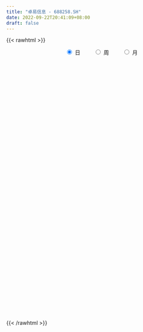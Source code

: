 ```yaml
---
title: "卓易信息 - 688258.SH"
date: 2022-09-22T20:41:09+08:00
draft: false
---
```

{{< rawhtml >}}
    <div style="text-align: center">
        <label style="padding: 1rem;"><input style="margin-right: .5rem" type="radio" name="period" value="D" checked onclick="period_change(this)">日</label>
        <label style="padding: 1rem;"><input style="margin-right: .5rem" type="radio" name="period" value="W" onclick="period_change(this)">周</label>
        <label style="padding: 1rem;"><input style="margin-right: .5rem" type="radio" name="period" value="M" onclick="period_change(this)">月</label>
    </div>
    <div id="chart" style="height: 700px;"></div> 
    <script type="text/javascript">
        const D_v = [6512.82,5789.32,5707.68,9453.98,9383.83,8462.11,9877.23,6951.79,6923.51,4252.8,4522.06,8943.18,5806.84,4951.02,5577.67,4431.32,4783.44,5470.5,4675.35,4836.25,7577.47,7461.2,6877.89,7695.81,6249.39,6921.99,4915.96,4419.75,4497.79,3921.73,2755.59,5559.14,2832.53,3069.41,6403.82,8701.44,10055.79,14861.94,8889.12,5220.32,7769.38,6110.85,12991.29,14943.84,9491.77,6256.91,4327.27,5960.29,5278.26,2785.62,4856.87,4041.88,9573.41,4994.83,5918.41,3921.91,7032.86,4979.02,11082.23,7009.27,5833.7,10237.27,6242.11,7449.42,9188.93,6664.41,5700.37,4119.42,9584.16,6223.88,6339.11,6141.59,15535.03,22590.98,16120.44,11545.54,10838.67,18499.28,13462.34,10993.13,10360.49,16788.1,13008.22,10799.94,18377.34,13376.56,8582.51,5751.63,6635.37,11430.38,7814.49,7019.63,6366.59,5075.83,6588.09,8459.72,6782.2,5817.01,4489.78,6938.04,10288.29,5856.5,5360.97,8347.21,5410.13,4860.7,4178.3,4453.27,3231.71,9455.78,6966.16,8221.46,8435.0,7168.02,7917.2,7119.32,7547.82,13564.07,15798.19,11294.29,8272.06,11139.04,13435.14,7079.1,7560.25,6035.5,5462.47,4578.74,7333.04,6023.97,10958.8,6055.75,6760.11,3919.2,4261.09,3661.05,5898.63,5538.82,3558.13,3654.05,8688.67,5536.45,4274.03,6913.91,4361.54,4772.96,4502.7,11922.16,23379.61,14105.48,12865.91,12788.74,7749.4,4719.1,6917.79,7651.37,6085.66,6848.78,7480.52,8483.85,5621.52,4845.04,4816.55,3635.94,11234.39,12545.42,12498.23,10649.5,11510.5,8174.95,5635.0,8136.16,23879.96,33507.71,25493.02,16033.75,17109.26,19186.2,35878.02,29152.72,19050.67,13839.05,16541.7,15763.61,18126.42,22477.72,22776.16,17579.83,12213.33,15307.12,12114.27,15012.72,13400.99,10176.72,13314.14,17851.47,10408.22,36452.12,42991.88,26287.15,39108.69,27102.24,29840.06,15839.75,19075.09,15477.47,12639.42,14512.76,14370.24,10393.97,8973.09,9062.42,7526.41,9883.72,11005.31,17995.45,11041.71,16520.44,12140.27,11061.96,11343.36,12872.73,16438.25,9077.29,9949.8,6411.68,6972.56,6903.11,12880.22,11238.57,9047.92,7579.41,10432.11,5739.43,3910.09,8001.95,6412.63,6692.57,19816.24,19036.73,8361.35,8570.43,6029.58,7087.75,5476.33,10103.85,5402.47,5220.7,6400.4,6968.53,5156.08,6971.35,5891.61,3884.97,4526.15,4156.31,4098.04,8326.02,5656.0,6079.41,2940.4,6445.32,2181.65,3493.79,5934.01,3243.91,3217.16,2697.19,4122.36,3784.51,2298.65,2095.01,4495.26,3273.3,4460.68,3060.92,4597.52,4860.41,7118.27,7850.9,6131.45,4101.17,6207.37,7803.55,5893.29,4924.52,6476.92,7984.53,5609.96,10615.2,7676.21,9914.06,7493.75,5227.64,5922.05,6050.32,8445.1,8710.25,11176.92,6544.66,8561.69,21909.46,20038.29,13685.42,14984.36,8694.5,6002.64,11422.71,5831.53,6685.9,7264.19,9268.42,6837.91,10760.74,5819.34,5920.92,8099.98,12813.43,10913.36,6347.73,8241.32,6823.85,7071.0,5002.88,11015.93,9189.74,4654.73,7888.52,16908.37,10491.82,9882.96,12448.4,17963.15,28523.43,46289.12,31341.8,27283.98,17269.42,16742.43,18519.44,17355.72,17542.4,13240.84,15590.21,9661.75,12228.52,11509.79,12521.24,7716.45,9955.57,7851.02,10709.8,27103.91,34385.06,16545.32,14491.77,17560.92,12266.55,20369.75,9437.09,8538.08,12783.27,10033.27,7945.83,8204.42,11413.62,6307.94,6672.74,4739.33,8428.01,9444.26,11022.92,3716.89,7191.83,5384.66,4093.83,5092.76,8807.82,10353.73,5940.86,3518.7,4617.16,9457.03,13616.1,6727.37,4797.36,4605.26,5106.82,2903.38,4979.95,3454.64,2830.36,2333.08,2426.23,3233.11,4877.29,9336.31,4851.55,3782.97,3573.89,4470.1,3724.58,14568.25,8802.53,5654.34,6219.32,3956.88,3646.31,6170.35,4199.84,3532.58,2546.91,5444.84,3496.11,6082.82,3528.58,3129.28,3330.64,3587.77,7607.61,38886.54,86443.86,96648.2,56479.06,77447.95,38471.35,33948.56,24673.27,26036.29,23331.06,28300.89,17331.36,17326.02,15818.19,20265.99,19635.71,24513.23,13005.04,24758.31,14112.82,10720.53,19679.76,12587.39,11468.98,7404.72,3955.15,12687.24,9459.81,7542.62,7954.96,7388.92,11583.14,8012.38,20043.98,14747.18,10666.67,8164.67,6682.27,4934.49,6634.85,9626.26,30862.92,34589.83,21728.11,28123.02,11512.01,45499.04,43350.82,24642.97,21696.91,18382.96,13642.87,19093.37,10892.04,9876.92,12315.85,19881.63,10999.04,11546.92,10061.81,19857.02,9913.59,6046.77,4701.2,8382.17,13464.82,10985.34,6300.8,8015.06,15805.72,9743.83,5440.46,6824.12,28897.29,31925.48,37359.38,26420.94,14938.05,10245.95,27416.45]
const D_histogram = [0.0,-0.1046609687,-0.1083758476,-0.4146913129,-0.6447793462,-1.0018204328,-1.3912679563,-1.4264435919,-1.2548950055,-1.0556348782,-0.9689369715,-0.6360390092,-0.3479857164,-0.1865866099,-0.2057812219,-0.0699354129,-0.0678751366,-0.1681294647,-0.215831171,-0.2256868571,-0.3320439147,-0.1536821597,0.141167425,0.3700829819,0.4210224739,0.2833897754,0.1502808601,0.0502551688,0.062248218,-0.0005460484,-0.0124723893,-0.1616170599,-0.2851961379,-0.2394805084,-0.3128667237,-0.4129475434,-0.4227405221,-0.7235485771,-0.660292842,-0.5423295214,-0.3439701684,-0.2624641169,0.1205648223,0.369732938,0.3002860656,0.3251021454,0.3348445838,0.2368624137,0.1174385571,0.058853097,0.1421688824,0.1444462874,0.0329404873,-0.0471093322,-0.1331337388,-0.1632067298,-0.2353959035,-0.2262772786,0.0355050352,0.1565831125,0.2759402919,0.4639142181,0.4657281235,0.3688492569,0.3381558089,0.2502288193,0.1247243208,0.0827937578,0.1437565087,0.0589181463,0.0197482922,-0.1017463525,-0.0257326079,0.1720639823,0.3294933861,0.4692103207,0.5926226879,0.2767988999,0.1451282869,-0.0055841063,-0.0090703352,0.3000963106,0.494775461,0.4653259341,0.1203815398,-0.0866887782,-0.3864663848,-0.5209862206,-0.637498468,-0.5060577423,-0.367255219,-0.1856053076,-0.0544837403,-0.0115595677,0.0880939954,0.0302557213,-0.0844035913,-0.1435967337,-0.1480018742,-0.1404730646,-0.2869974818,-0.3724109663,-0.3682462684,-0.514722121,-0.5865825541,-0.6429475733,-0.6022172491,-0.483523075,-0.3555443064,-0.0808640083,0.1828445242,0.3820393784,0.3954683464,0.4555071074,0.3854975368,0.3656792628,0.4298558551,0.3196111841,0.3061190348,0.2428745068,0.2271509941,0.2249266701,0.1146191773,-0.0055810068,0.0198363479,-0.0192924223,-0.0840187543,-0.0495236735,0.0812039438,0.1509765944,0.2481034025,0.3248094091,0.3762965713,0.4218220617,0.4111233512,0.420967756,0.3477625142,0.2995767716,0.259343297,0.2479483417,0.3535784084,0.4253824035,0.4489150734,0.3971775874,0.3389979171,0.21268727,0.1021405862,0.1423301374,0.3339174658,0.437285906,0.5421245357,0.5192614882,0.4336032893,0.3656952185,0.2701574626,0.1323383333,-0.0065517383,-0.0864867918,-0.1435896562,-0.2073117625,-0.2030848576,-0.1770873679,-0.1294692378,-0.0826261998,0.0712301396,0.1716135033,0.3074943049,0.3212304743,0.3648083846,0.3256954195,0.2852010573,0.2370173163,0.372347261,0.5809337928,0.6317246263,0.6458801759,0.6565572962,0.7000123102,0.9624404139,0.9785763533,0.832797653,0.6646681528,0.571514927,0.4402294726,0.2232755808,0.2328011049,0.0986228139,0.0145617395,-0.1824085599,-0.1752017914,-0.2225177811,-0.1765755896,-0.1360900249,-0.1767797315,-0.3551573165,-0.5560678355,-0.6189032481,-0.4437106903,-0.0841033777,-0.0634426342,0.212256147,0.3858971098,0.2220211741,0.0665554451,-0.0392647838,-0.2538356848,-0.2956372831,-0.3392425685,-0.5111073407,-0.6389547037,-0.7131855846,-0.6168295061,-0.5805713113,-0.4964049345,-0.4633489206,-0.6097853037,-0.6758629108,-0.5933950792,-0.6371343573,-0.5903068375,-0.4903758572,-0.3057601704,-0.1683059796,-0.0225613085,-0.0285424131,-0.0481952681,-0.0242230984,0.0214237037,-0.0577175881,-0.0129586145,-0.0651658513,-0.0782614653,-0.2248837875,-0.2855406339,-0.3031635113,-0.3675035825,-0.2954559685,-0.2176078433,-0.3126548941,-0.4484710305,-0.5059720818,-0.4578887577,-0.4350870849,-0.3204832593,-0.2161582091,-0.0779413782,0.0374360088,0.1291735942,0.1882272284,0.2041251992,0.2178406379,0.1734512513,0.1526485945,0.1569448851,0.1374610071,0.1203728483,0.0798806498,0.09622111,0.0794605547,0.1007245075,0.1049102707,0.0156084329,-0.0038375791,0.0323778286,0.1085284118,0.118678269,0.1702587252,0.2045099632,0.200749068,0.1556717396,0.1339313631,0.1238234859,0.0567984463,0.0219387806,-0.0222535087,-0.0590789498,-0.08730736,-0.1671807973,-0.0987194486,0.0453115288,0.1358806803,0.201923397,0.2875999018,0.365119443,0.4083797616,0.4524955714,0.4855073375,0.5380783287,0.5370232819,0.5828744057,0.5159089976,0.5388347555,0.4267723505,0.363915457,0.3101145377,0.2583596573,0.2157550066,0.1972197921,0.1043100707,0.0166416578,0.0025483827,0.1291155288,0.0420791557,-0.0422705173,-0.2238027419,-0.3726196565,-0.4220813143,-0.378272556,-0.3674209817,-0.3482398138,-0.2774627229,-0.2412418293,-0.2005874155,-0.2334948159,-0.2604743164,-0.2281235029,-0.1986903163,-0.2289736434,-0.2779841525,-0.2525667395,-0.1506236404,-0.1065483565,-0.0159336592,0.0493594069,0.1405566359,0.1924730716,0.2166088366,0.1698809756,0.2409818615,0.2559382532,0.2796475311,0.3037718125,0.3542789901,0.5193373981,0.5695830598,0.6977347307,0.6207101722,0.4866312356,0.3290929948,0.0928834786,-0.1453651609,-0.4454614927,-0.6220716441,-0.7265614426,-0.7206400188,-0.6192940174,-0.5418110477,-0.5331659833,-0.5286145816,-0.4726941198,-0.3781343075,-0.3062090707,-0.0964663515,0.1971787983,0.2850624693,0.3370013117,0.2652787921,0.1804678728,0.0161831605,-0.0859543787,-0.1557145041,-0.2184000169,-0.267123854,-0.3435007215,-0.4234887904,-0.5063255569,-0.5107847066,-0.4577004039,-0.4526133413,-0.5113066324,-0.4059847551,-0.2752093102,-0.1595971582,-0.0394024145,0.0276758301,0.0878765528,0.0963762803,0.1458340847,0.244841992,0.2696031856,0.3046277253,0.2918624714,0.3448739586,0.459160581,0.4261261991,0.3359758932,0.1871830848,0.2068423867,0.1480636805,0.0824323118,0.0132057454,-0.0061739243,-0.0347620205,-0.0815838011,-0.1263446779,-0.1920683048,-0.430421093,-0.6020399421,-0.6091434481,-0.5911432653,-0.4612783454,-0.3340637093,-0.1084803007,0.0191235624,0.1353806735,0.2221684945,0.2918113738,0.314483412,0.3128297029,0.301684541,0.2966123244,0.3019563095,0.2943534857,0.3096341695,0.2139447672,0.1795890123,0.1544351865,0.1187847984,0.1055950816,0.1509682206,0.5041025788,1.0955688856,1.4838260573,1.6207869254,1.7712466645,1.7235989822,1.5956612869,1.416002001,1.0907762745,0.6741970307,0.2685235607,-0.0279737176,-0.2174604801,-0.3613551107,-0.5570132333,-0.6395723479,-0.6633265413,-0.6838419283,-0.5439781298,-0.4762479229,-0.4389639483,-0.309397994,-0.2850698165,-0.3458353525,-0.3398141731,-0.3463567,-0.2843366844,-0.3363848727,-0.4309065946,-0.5020786083,-0.5128968793,-0.5454154433,-0.520940818,-0.2585376423,-0.1569239459,-0.1291502447,-0.1507341356,-0.1679560304,-0.1530785325,-0.1044728772,-0.0357605869,0.1990250994,0.5366280805,0.5298282339,0.5673264856,0.5980604998,0.9821503929,1.300500454,1.2401815564,1.1292032615,1.0796995268,0.7906160552,0.4483220448,0.1451198681,-0.0982332272,-0.2579080277,-0.3836182482,-0.5112083256,-0.5127839995,-0.6491904759,-0.8525415249,-0.9448501621,-0.9771596835,-0.9749620014,-1.0109320771,-0.9007093085,-0.7166207444,-0.5644508639,-0.4268521387,-0.2465525274,-0.1121961524,0.0172089055,0.1398786073,0.4098451646,0.5668716861,0.7450560616,0.7410298688,0.6723738555,0.5531503525,0.6599392266]
const D_fast = [0.0,-0.1308262108,-0.1616350517,-0.5716233452,-0.9629062151,-1.5704024098,-2.3076669224,-2.699453456,-2.8416286209,-2.9062772132,-3.0618135494,-2.8879253394,-2.6868684757,-2.5721160216,-2.6427559391,-2.5243939834,-2.5393024912,-2.6815891855,-2.7832486846,-2.8495260849,-3.0388941212,-2.8989529061,-2.5688114652,-2.2473751628,-2.0911800523,-2.157965307,-2.2535040073,-2.3409659063,-2.3134108026,-2.3763415812,-2.3913860193,-2.580934955,-2.7758130674,-2.789967565,-2.9415704613,-3.1448881668,-3.260366276,-3.7420614752,-3.8438789507,-3.8614980104,-3.7491311995,-3.7332411773,-3.3200710325,-2.9784696822,-2.9728450382,-2.8667534221,-2.7732998377,-2.8120664045,-2.9021306217,-2.9460028076,-2.8271448016,-2.7887558248,-2.8920265031,-2.9838536556,-3.1031614969,-3.1740361703,-3.30507432,-3.3525250147,-3.0818664421,-2.9216425867,-2.7333003343,-2.4293478536,-2.3111019174,-2.3157684697,-2.2619229654,-2.2872927503,-2.3816161686,-2.4028482921,-2.305946414,-2.3760552399,-2.410288021,-2.5572192538,-2.4876386612,-2.2468260754,-2.007023325,-1.7500038103,-1.478435771,-1.725059834,-1.8204483753,-1.9725567951,-1.9783106079,-1.5941198844,-1.2757468688,-1.1888649122,-1.5037139215,-1.732456434,-2.1288506368,-2.3936170278,-2.6695038922,-2.6645776021,-2.6175888835,-2.4823402991,-2.3648396668,-2.3248053861,-2.2031283242,-2.253402668,-2.3891628784,-2.4842552042,-2.5256608133,-2.5532502698,-2.7715240575,-2.9500402836,-3.0379371527,-3.3130935356,-3.5315996072,-3.7487015197,-3.8585255079,-3.8607121025,-3.8216194105,-3.5671551144,-3.2577354509,-2.9630307521,-2.8507346975,-2.6768191596,-2.650454346,-2.5788528044,-2.4072122483,-2.4375541233,-2.3745165139,-2.3770424152,-2.3359781793,-2.2819708358,-2.3636235343,-2.4852189701,-2.4548425284,-2.4987944042,-2.5845254248,-2.5624112623,-2.4113826591,-2.3038658599,-2.1447132011,-1.9868048423,-1.8412435372,-1.6902625315,-1.5981804041,-1.4830940604,-1.4693586736,-1.4426502232,-1.4180478736,-1.3674557435,-1.1734310747,-0.9952814787,-0.8595200404,-0.8119631297,-0.7853933206,-0.8585321503,-0.9435436875,-0.867771602,-0.5927049071,-0.3800149904,-0.1396452268,-0.0326929023,-0.0099502788,0.0135654551,-0.0144329353,-0.1191674812,-0.2596954874,-0.3612522389,-0.4542525173,-0.5698025642,-0.6163468738,-0.634621226,-0.6193704053,-0.5931839173,-0.421520043,-0.2782333034,-0.0654789256,0.0285648624,0.1633448688,0.2056557585,0.2364616606,0.2475322488,0.4759490087,0.8297689886,1.0384909787,1.2141165724,1.3889330167,1.6073911082,2.1104293154,2.3712093431,2.4336300561,2.4316675941,2.4813931,2.4601650137,2.2990300172,2.3667558175,2.25723323,2.1768125905,1.9342401511,1.8976464718,1.7947010367,1.7964993308,1.8029623893,1.7180777498,1.4509108357,1.1109833578,0.8934221332,0.9576870184,1.2962684866,1.3010685716,1.6298313895,1.8999466298,1.7915759876,1.6527491198,1.5371126951,1.2590828728,1.1433719538,1.0149560262,0.7153144189,0.4277283799,0.1752011028,0.1173498048,0.0084651718,-0.031469685,-0.1142509012,-0.4131336102,-0.6481769451,-0.7140578833,-0.9170807507,-1.0178299403,-1.0404929242,-0.9323172801,-0.8369395841,-0.6968352402,-0.7099519481,-0.7416536201,-0.723737225,-0.6727344969,-0.7663051858,-0.7247858658,-0.7932845654,-0.8259455458,-1.0287888148,-1.1608308197,-1.2542445749,-1.4104605418,-1.4122769199,-1.3888307556,-1.5620415299,-1.8099754239,-1.9939694956,-2.060358361,-2.1463284593,-2.1118454485,-2.0615599506,-1.9428284642,-1.818092075,-1.6940610912,-1.5879506498,-1.5210213792,-1.4528457811,-1.4538723549,-1.4365128631,-1.3929803511,-1.3780989773,-1.365093924,-1.3856159601,-1.3452202224,-1.3421156391,-1.2956705594,-1.2652572284,-1.350656958,-1.3710623649,-1.3267525,-1.2234698138,-1.1836503894,-1.0895052519,-1.0041265231,-0.9577001513,-0.9638595448,-0.9521170806,-0.9312690863,-0.9840945143,-1.0134694848,-1.0632251513,-1.1148203299,-1.16487558,-1.2865442167,-1.2427627301,-1.0874038705,-0.9628645489,-0.846340983,-0.6887645028,-0.5199651008,-0.3746098418,-0.2173701392,-0.0629815387,0.1241090347,0.2573098084,0.4488795336,0.5108913749,0.6685258217,0.6631565043,0.691278475,0.7150061902,0.7278412241,0.7391753251,0.7699450586,0.7031128549,0.6196048565,0.606148677,0.7649947053,0.6884781211,0.5935608188,0.3560779088,0.11410608,-0.0408759064,-0.0916352871,-0.1726389582,-0.2405177437,-0.2391063336,-0.2631958974,-0.2726883374,-0.3639694418,-0.4560675214,-0.4807475836,-0.500986976,-0.588513714,-0.7070202612,-0.7447445332,-0.6804573441,-0.6630191494,-0.5763878669,-0.498754949,-0.372418561,-0.2723838575,-0.1940958834,-0.1983535004,-0.0670071491,0.0119338059,0.1055549666,0.2056222011,0.3446991262,0.6395918837,0.8322333104,1.134818664,1.2129716486,1.2005505208,1.1252855287,0.9122968822,0.6377069525,0.2262452474,-0.1058828149,-0.3920129741,-0.566251555,-0.6197290579,-0.6776988501,-0.8023452816,-0.9299475253,-0.9922005935,-0.992174358,-0.9968013889,-0.8111752576,-0.4682354082,-0.3090861199,-0.1728969496,-0.1782997712,-0.2179937223,-0.3782326444,-0.5018587784,-0.6105475297,-0.7278330468,-0.8433378474,-1.0055898952,-1.1914501617,-1.4008683175,-1.5330236438,-1.594364442,-1.7024307148,-1.888950664,-1.8851249755,-1.8231518581,-1.7474389956,-1.6370948556,-1.5630976535,-1.4809277925,-1.448333995,-1.3624176693,-1.2021992641,-1.1100372741,-0.9988558031,-0.9386554391,-0.7994254623,-0.5703486946,-0.4968515268,-0.5030078594,-0.6050048965,-0.533634998,-0.5553977841,-0.6004210748,-0.6663462049,-0.6872693557,-0.724547957,-0.7917656879,-0.8681127341,-0.9818534372,-1.3278114987,-1.6499403333,-1.8093297013,-1.9391153349,-1.9245700013,-1.8808712926,-1.6824079591,-1.5500232054,-1.3999209259,-1.2575909813,-1.1149952586,-1.0137023674,-0.9371486508,-0.8728726773,-0.803791813,-0.7229587504,-0.6569732028,-0.5642839766,-0.6064871871,-0.5959456889,-0.5824907181,-0.5884449065,-0.575235853,-0.4921206589,-0.012960656,0.8523978723,1.6116115583,2.1537691578,2.747040563,3.1302926262,3.4012702526,3.575611467,3.5230798091,3.2750498229,2.9365072432,2.6330165355,2.389164653,2.1549312447,1.8200198138,1.5775676122,1.3879817835,1.1965059144,1.2003751804,1.1490434067,1.0765863941,1.1288028499,1.0818635734,0.9346391992,0.8557068353,0.7625751334,0.7535109779,0.6173665714,0.4151182009,0.2184265351,0.0793840443,-0.0894883805,-0.1952489598,0.0025198053,0.0649025152,0.0603886553,0.0011212305,-0.0580896719,-0.0814818071,-0.0589943711,0.0007777724,0.2853197336,0.7570797348,0.8827369467,1.0620668198,1.242315959,1.8719434503,2.5154186249,2.7651451164,2.9364676369,3.1568887839,3.065459326,2.8352458268,2.5683236172,2.3004122151,2.0762604077,1.8546456251,1.5992534663,1.4694817925,1.1707776972,0.7542912669,0.4257700892,0.1491706469,-0.0923721713,-0.3810752663,-0.4960298249,-0.4910964468,-0.4800392823,-0.4491535917,-0.3304921124,-0.2241847754,-0.0904774911,0.0671618625,0.439589711,0.7383341539,1.1027825448,1.2840138192,1.3834512699,1.4025153549,1.6742890357]
const D_slow = [0.0,-0.0261652422,-0.0532592041,-0.1569320323,-0.3181268688,-0.568581977,-0.9163989661,-1.2730098641,-1.5867336155,-1.850642335,-2.0928765779,-2.2518863302,-2.3388827593,-2.3855294118,-2.4369747172,-2.4544585705,-2.4714273546,-2.5134597208,-2.5674175135,-2.6238392278,-2.7068502065,-2.7452707464,-2.7099788902,-2.6174581447,-2.5122025262,-2.4413550824,-2.4037848674,-2.3912210752,-2.3756590206,-2.3757955328,-2.3789136301,-2.419317895,-2.4906169295,-2.5504870566,-2.6287037376,-2.7319406234,-2.8376257539,-3.0185128982,-3.1835861087,-3.319168489,-3.4051610311,-3.4707770603,-3.4406358548,-3.3482026203,-3.2731311039,-3.1918555675,-3.1081444215,-3.0489288181,-3.0195691788,-3.0048559046,-2.969313684,-2.9332021122,-2.9249669903,-2.9367443234,-2.9700277581,-3.0108294405,-3.0696784164,-3.1262477361,-3.1173714773,-3.0782256992,-3.0092406262,-2.8932620717,-2.7768300408,-2.6846177266,-2.6000787744,-2.5375215695,-2.5063404893,-2.4856420499,-2.4497029227,-2.4349733862,-2.4300363131,-2.4554729013,-2.4619060532,-2.4188900577,-2.3365167111,-2.219214131,-2.071058459,-2.001858734,-1.9655766623,-1.9669726888,-1.9692402726,-1.894216195,-1.7705223298,-1.6541908462,-1.6240954613,-1.6457676558,-1.742384252,-1.8726308072,-2.0320054242,-2.1585198598,-2.2503336645,-2.2967349914,-2.3103559265,-2.3132458184,-2.2912223196,-2.2836583893,-2.3047592871,-2.3406584705,-2.3776589391,-2.4127772052,-2.4845265757,-2.5776293173,-2.6696908844,-2.7983714146,-2.9450170531,-3.1057539465,-3.2563082587,-3.3771890275,-3.4660751041,-3.4862911062,-3.4405799751,-3.3450701305,-3.2462030439,-3.1323262671,-3.0359518829,-2.9445320672,-2.8370681034,-2.7571653074,-2.6806355487,-2.619916922,-2.5631291735,-2.5068975059,-2.4782427116,-2.4796379633,-2.4746788763,-2.4795019819,-2.5005066705,-2.5128875888,-2.4925866029,-2.4548424543,-2.3928166036,-2.3116142514,-2.2175401085,-2.1120845931,-2.0093037553,-1.9040618163,-1.8171211878,-1.7422269949,-1.6773911706,-1.6154040852,-1.5270094831,-1.4206638822,-1.3084351139,-1.209140717,-1.1243912377,-1.0712194202,-1.0456842737,-1.0101017394,-0.9266223729,-0.8173008964,-0.6817697625,-0.5519543905,-0.4435535681,-0.3521297635,-0.2845903979,-0.2515058145,-0.2531437491,-0.2747654471,-0.3106628611,-0.3624908017,-0.4132620161,-0.4575338581,-0.4899011675,-0.5105577175,-0.4927501826,-0.4498468068,-0.3729732305,-0.292665612,-0.2014635158,-0.1200396609,-0.0487393966,0.0105149325,0.1036017477,0.2488351959,0.4067663525,0.5682363964,0.7323757205,0.907378798,1.1479889015,1.3926329898,1.6008324031,1.7669994413,1.909878173,2.0199355412,2.0757544364,2.1339547126,2.1586104161,2.162250851,2.116648711,2.0728482631,2.0172188179,1.9730749204,1.9390524142,1.8948574813,1.8060681522,1.6670511933,1.5123253813,1.4013977087,1.3803718643,1.3645112058,1.4175752425,1.51404952,1.5695548135,1.5861936748,1.5763774788,1.5129185576,1.4390092368,1.3541985947,1.2264217596,1.0666830836,0.8883866875,0.7341793109,0.5890364831,0.4649352495,0.3490980193,0.1966516934,0.0276859657,-0.1206628041,-0.2799463934,-0.4275231028,-0.5501170671,-0.6265571097,-0.6686336046,-0.6742739317,-0.681409535,-0.693458352,-0.6995141266,-0.6941582007,-0.7085875977,-0.7118272513,-0.7281187141,-0.7476840805,-0.8039050273,-0.8752901858,-0.9510810636,-1.0429569593,-1.1168209514,-1.1712229122,-1.2493866357,-1.3615043934,-1.4879974138,-1.6024696033,-1.7112413745,-1.7913621893,-1.8454017415,-1.8648870861,-1.8555280839,-1.8232346853,-1.7761778782,-1.7251465784,-1.670686419,-1.6273236061,-1.5891614575,-1.5499252362,-1.5155599845,-1.4854667724,-1.4654966099,-1.4414413324,-1.4215761937,-1.3963950669,-1.3701674992,-1.366265391,-1.3672247857,-1.3591303286,-1.3319982256,-1.3023286584,-1.2597639771,-1.2086364863,-1.1584492193,-1.1195312844,-1.0860484436,-1.0550925722,-1.0408929606,-1.0354082654,-1.0409716426,-1.0557413801,-1.0775682201,-1.1193634194,-1.1440432815,-1.1327153993,-1.0987452292,-1.04826438,-0.9763644045,-0.8850845438,-0.7829896034,-0.6698657106,-0.5484888762,-0.413969294,-0.2797134735,-0.1339948721,-0.0050176227,0.1296910662,0.2363841538,0.3273630181,0.4048916525,0.4694815668,0.5234203185,0.5727252665,0.5988027842,0.6029631986,0.6036002943,0.6358791765,0.6463989654,0.6358313361,0.5798806506,0.4867257365,0.3812054079,0.2866372689,0.1947820235,0.10772207,0.0383563893,-0.021954068,-0.0721009219,-0.1304746259,-0.195593205,-0.2526240807,-0.3022966598,-0.3595400706,-0.4290361087,-0.4921777936,-0.5298337037,-0.5564707929,-0.5604542077,-0.5481143559,-0.5129751969,-0.4648569291,-0.4107047199,-0.368234476,-0.3079890106,-0.2440044473,-0.1740925645,-0.0981496114,-0.0095798639,0.1202544856,0.2626502506,0.4370839333,0.5922614763,0.7139192852,0.7961925339,0.8194134036,0.7830721134,0.6717067402,0.5161888292,0.3345484685,0.1543884638,-0.0004350405,-0.1358878025,-0.2691792983,-0.4013329437,-0.5195064737,-0.6140400505,-0.6905923182,-0.7147089061,-0.6654142065,-0.5941485892,-0.5098982613,-0.4435785633,-0.3984615951,-0.3944158049,-0.4159043996,-0.4548330256,-0.5094330299,-0.5762139934,-0.6620891737,-0.7679613713,-0.8945427606,-1.0222389372,-1.1366640382,-1.2498173735,-1.3776440316,-1.4791402204,-1.5479425479,-1.5878418375,-1.5976924411,-1.5907734836,-1.5688043453,-1.5447102753,-1.5082517541,-1.4470412561,-1.3796404597,-1.3034835284,-1.2305179105,-1.1442994209,-1.0295092756,-0.9229777259,-0.8389837526,-0.7921879814,-0.7404773847,-0.7034614646,-0.6828533866,-0.6795519503,-0.6810954314,-0.6897859365,-0.7101818868,-0.7417680562,-0.7897851324,-0.8973904057,-1.0479003912,-1.2001862532,-1.3479720696,-1.4632916559,-1.5468075832,-1.5739276584,-1.5691467678,-1.5353015994,-1.4797594758,-1.4068066324,-1.3281857794,-1.2499783537,-1.1745572184,-1.1004041373,-1.0249150599,-0.9513266885,-0.8739181461,-0.8204319543,-0.7755347012,-0.7369259046,-0.707229705,-0.6808309346,-0.6430888794,-0.5170632347,-0.2431710133,0.127785501,0.5329822324,0.9757938985,1.406693644,1.8056089657,2.159609466,2.4323035346,2.6008527923,2.6679836825,2.6609902531,2.6066251331,2.5162863554,2.3770330471,2.2171399601,2.0513083248,1.8803478427,1.7443533103,1.6252913295,1.5155503425,1.4382008439,1.3669333898,1.2804745517,1.1955210084,1.1089318334,1.0378476623,0.9537514441,0.8460247955,0.7205051434,0.5922809236,0.4559270628,0.3256918583,0.2610574477,0.2218264612,0.1895389,0.1518553661,0.1098663585,0.0715967254,0.0454785061,0.0365383594,0.0862946342,0.2204516543,0.3529087128,0.4947403342,0.6442554592,0.8897930574,1.2149181709,1.52496356,1.8072643754,2.0771892571,2.2748432709,2.3869237821,2.4232037491,2.3986454423,2.3341684354,2.2382638733,2.1104617919,1.982265792,1.8199681731,1.6068327918,1.3706202513,1.1263303304,0.8825898301,0.6298568108,0.4046794837,0.2255242976,0.0844115816,-0.0223014531,-0.0839395849,-0.111988623,-0.1076863966,-0.0727167448,0.0297445463,0.1714624679,0.3577264832,0.5429839504,0.7110774143,0.8493650024,1.0143498091]
const D_data = [['2020-09-02', 90.1, 89.99, 88.62, 91.19],['2020-09-03', 90.71, 88.35, 87.55, 90.99],['2020-09-04', 87.7, 89.23, 86.7, 90.9],['2020-09-07', 89.2, 84.37, 84.2, 89.43],['2020-09-08', 84.9, 83.41, 80.95, 86.0],['2020-09-09', 82.5, 79.5, 78.92, 83.88],['2020-09-10', 80.8, 76.0, 75.2, 81.04],['2020-09-11', 75.65, 78.0, 75.49, 78.71],['2020-09-14', 80.16, 79.68, 78.72, 80.88],['2020-09-15', 79.68, 79.86, 78.27, 81.26],['2020-09-16', 79.17, 78.13, 77.4, 79.79],['2020-09-17', 78.05, 81.4, 77.03, 83.0],['2020-09-18', 80.76, 81.8, 80.41, 82.3],['2020-09-21', 81.68, 80.88, 80.51, 82.97],['2020-09-22', 80.51, 78.5, 78.19, 80.6],['2020-09-23', 78.5, 80.3, 78.5, 82.0],['2020-09-24', 79.38, 78.59, 77.55, 80.25],['2020-09-25', 79.22, 76.59, 76.08, 79.31],['2020-09-28', 76.93, 76.33, 75.53, 77.85],['2020-09-29', 77.43, 76.1, 76.1, 77.96],['2020-09-30', 76.11, 73.97, 73.0, 76.7],['2020-10-09', 75.1, 77.15, 75.1, 78.39],['2020-10-12', 77.14, 79.5, 76.64, 79.97],['2020-10-13', 79.74, 79.92, 79.38, 81.33],['2020-10-14', 80.91, 78.4, 77.8, 80.91],['2020-10-15', 78.17, 75.73, 75.02, 79.29],['2020-10-16', 76.76, 74.88, 74.18, 76.76],['2020-10-19', 75.62, 74.4, 74.33, 76.88],['2020-10-20', 74.03, 75.27, 73.37, 75.7],['2020-10-21', 75.56, 73.88, 73.33, 75.56],['2020-10-22', 74.0, 73.97, 73.08, 74.48],['2020-10-23', 73.97, 71.4, 71.02, 74.89],['2020-10-26', 71.5, 70.45, 70.13, 71.5],['2020-10-27', 70.15, 71.79, 70.03, 71.98],['2020-10-28', 71.4, 69.63, 69.44, 72.48],['2020-10-29', 69.0, 68.15, 66.17, 69.0],['2020-10-30', 68.15, 68.25, 66.69, 71.3],['2020-11-02', 68.25, 62.88, 62.32, 69.28],['2020-11-03', 62.88, 65.8, 62.4, 66.81],['2020-11-04', 66.77, 66.03, 65.13, 66.9],['2020-11-05', 67.57, 67.06, 66.8, 68.83],['2020-11-06', 67.65, 65.62, 64.66, 67.66],['2020-11-09', 66.66, 70.11, 66.0, 71.1],['2020-11-10', 70.85, 69.86, 68.68, 74.24],['2020-11-11', 69.0, 66.15, 66.03, 69.86],['2020-11-12', 67.52, 67.0, 65.7, 68.82],['2020-11-13', 66.31, 66.72, 65.14, 67.8],['2020-11-16', 66.25, 64.92, 64.81, 68.0],['2020-11-17', 65.12, 63.77, 62.8, 65.21],['2020-11-18', 63.77, 63.69, 63.31, 64.5],['2020-11-19', 63.52, 65.19, 62.7, 65.3],['2020-11-20', 65.07, 64.1, 63.88, 65.63],['2020-11-23', 64.11, 62.03, 61.41, 64.12],['2020-11-24', 62.28, 61.48, 61.48, 62.78],['2020-11-25', 61.94, 60.46, 60.3, 62.3],['2020-11-26', 60.99, 60.3, 60.02, 61.39],['2020-11-27', 60.3, 58.9, 58.08, 60.32],['2020-11-30', 58.9, 59.12, 58.28, 59.99],['2020-12-01', 59.12, 62.5, 58.61, 63.88],['2020-12-02', 62.02, 61.41, 61.0, 63.12],['2020-12-03', 62.14, 61.78, 61.01, 62.98],['2020-12-04', 62.3, 63.35, 61.38, 64.9],['2020-12-07', 63.55, 61.5, 61.5, 63.89],['2020-12-08', 60.99, 59.95, 59.24, 61.49],['2020-12-09', 59.95, 60.34, 59.4, 63.5],['2020-12-10', 61.0, 59.17, 58.7, 61.0],['2020-12-11', 59.53, 57.91, 57.57, 59.53],['2020-12-14', 58.0, 58.23, 57.7, 59.18],['2020-12-15', 58.22, 59.31, 56.56, 60.56],['2020-12-16', 58.09, 57.15, 56.8, 58.73],['2020-12-17', 56.8, 57.07, 54.84, 57.26],['2020-12-18', 57.0, 55.22, 55.09, 57.88],['2020-12-21', 55.55, 57.17, 55.55, 59.98],['2020-12-22', 56.53, 59.15, 54.36, 61.47],['2020-12-23', 58.81, 59.47, 58.23, 61.3],['2020-12-24', 59.0, 60.05, 58.58, 61.18],['2020-12-25', 60.41, 60.68, 59.61, 62.18],['2020-12-28', 62.08, 54.71, 54.11, 62.1],['2020-12-29', 54.99, 55.69, 53.04, 56.95],['2020-12-30', 55.29, 54.46, 53.79, 56.25],['2020-12-31', 54.3, 55.6, 54.22, 56.35],['2021-01-04', 55.91, 60.19, 55.29, 60.67],['2021-01-05', 59.75, 60.18, 58.88, 61.23],['2021-01-06', 60.5, 57.96, 57.69, 60.5],['2021-01-07', 55.0, 52.99, 52.4, 55.97],['2021-01-08', 52.5, 53.0, 49.0, 53.07],['2021-01-11', 52.19, 50.03, 50.01, 52.98],['2021-01-12', 49.69, 50.3, 49.5, 50.99],['2021-01-13', 50.3, 49.1, 49.0, 50.3],['2021-01-14', 49.58, 51.49, 48.5, 52.88],['2021-01-15', 51.1, 51.65, 50.88, 52.99],['2021-01-18', 51.65, 52.51, 51.12, 52.85],['2021-01-19', 52.79, 52.3, 52.01, 53.82],['2021-01-20', 51.63, 51.31, 50.6, 52.47],['2021-01-21', 51.51, 52.11, 50.51, 53.5],['2021-01-22', 52.15, 49.97, 49.89, 52.15],['2021-01-25', 50.05, 48.44, 48.31, 50.05],['2021-01-26', 48.9, 48.24, 47.83, 49.44],['2021-01-27', 48.79, 48.3, 48.0, 48.79],['2021-01-28', 48.01, 48.0, 47.8, 49.8],['2021-01-29', 48.37, 45.17, 44.67, 48.38],['2021-02-01', 44.9, 44.68, 44.5, 46.12],['2021-02-02', 44.73, 44.91, 43.53, 45.33],['2021-02-03', 45.08, 41.89, 41.8, 45.08],['2021-02-04', 42.5, 41.38, 40.2, 42.5],['2021-02-05', 41.0, 40.3, 40.3, 42.88],['2021-02-08', 41.0, 40.52, 39.08, 41.42],['2021-02-09', 40.03, 41.02, 40.03, 41.37],['2021-02-10', 41.7, 40.98, 40.72, 41.7],['2021-02-18', 41.6, 43.24, 41.6, 44.65],['2021-02-19', 43.82, 44.11, 42.72, 44.18],['2021-02-22', 44.48, 44.3, 44.04, 45.73],['2021-02-23', 45.34, 42.39, 42.26, 45.34],['2021-02-24', 42.59, 43.06, 42.1, 43.43],['2021-02-25', 42.92, 41.3, 41.21, 43.5],['2021-02-26', 41.0, 41.56, 40.44, 41.96],['2021-03-01', 41.64, 42.64, 41.35, 42.76],['2021-03-02', 42.75, 40.23, 40.0, 42.8],['2021-03-03', 40.22, 40.97, 39.76, 41.18],['2021-03-04', 40.68, 39.98, 39.56, 40.8],['2021-03-05', 39.71, 40.18, 39.34, 40.52],['2021-03-08', 40.3, 40.12, 40.03, 41.69],['2021-03-09', 40.0, 38.24, 37.38, 40.0],['2021-03-10', 38.32, 37.18, 37.02, 38.62],['2021-03-11', 37.6, 38.4, 36.66, 38.57],['2021-03-12', 38.4, 37.2, 37.05, 38.56],['2021-03-15', 37.3, 36.2, 35.81, 37.5],['2021-03-16', 36.4, 36.95, 36.05, 37.08],['2021-03-17', 37.13, 38.26, 37.09, 38.5],['2021-03-18', 38.26, 37.78, 37.73, 38.5],['2021-03-19', 37.78, 38.39, 37.63, 39.95],['2021-03-22', 38.45, 38.5, 38.0, 38.77],['2021-03-23', 38.56, 38.49, 38.19, 39.48],['2021-03-24', 38.17, 38.69, 38.0, 39.05],['2021-03-25', 38.54, 38.12, 37.86, 38.92],['2021-03-26', 38.47, 38.43, 38.06, 38.51],['2021-03-29', 38.45, 37.26, 37.18, 38.62],['2021-03-30', 37.45, 37.25, 36.9, 37.77],['2021-03-31', 37.1, 37.09, 36.73, 37.56],['2021-04-01', 37.03, 37.28, 36.82, 37.49],['2021-04-02', 37.66, 39.02, 37.06, 39.15],['2021-04-06', 39.65, 39.18, 38.79, 39.65],['2021-04-07', 39.18, 38.99, 38.56, 39.27],['2021-04-08', 39.04, 38.13, 38.01, 39.5],['2021-04-09', 38.3, 37.88, 37.53, 38.3],['2021-04-12', 37.88, 36.59, 36.03, 37.88],['2021-04-13', 36.54, 36.12, 36.03, 37.16],['2021-04-14', 36.14, 37.77, 35.92, 38.15],['2021-04-15', 37.17, 40.35, 37.17, 40.97],['2021-04-16', 40.43, 40.23, 39.56, 41.02],['2021-04-19', 40.71, 41.1, 40.03, 41.27],['2021-04-20', 41.05, 40.06, 39.94, 41.98],['2021-04-21', 40.3, 39.29, 39.17, 40.3],['2021-04-22', 39.32, 39.36, 39.25, 39.79],['2021-04-23', 39.29, 38.78, 38.43, 39.42],['2021-04-26', 38.55, 37.74, 37.66, 38.88],['2021-04-27', 37.88, 36.99, 36.6, 37.89],['2021-04-28', 37.89, 37.06, 36.92, 37.98],['2021-04-29', 37.06, 36.84, 36.66, 37.87],['2021-04-30', 37.06, 36.24, 35.75, 37.18],['2021-05-06', 36.24, 36.71, 36.12, 36.89],['2021-05-07', 36.7, 36.85, 36.46, 37.31],['2021-05-10', 36.9, 37.13, 36.5, 37.55],['2021-05-11', 36.81, 37.22, 36.69, 37.36],['2021-05-12', 37.03, 39.03, 36.78, 39.16],['2021-05-13', 38.64, 39.08, 38.43, 40.01],['2021-05-14', 39.53, 40.3, 38.5, 40.43],['2021-05-17', 40.01, 39.38, 39.31, 40.28],['2021-05-18', 39.4, 40.15, 38.91, 40.3],['2021-05-19', 40.3, 39.38, 39.2, 40.3],['2021-05-20', 39.3, 39.38, 39.12, 39.89],['2021-05-21', 39.38, 39.25, 39.24, 40.4],['2021-05-24', 39.25, 42.04, 38.61, 42.29],['2021-05-25', 42.0, 44.3, 41.88, 44.56],['2021-05-26', 44.4, 43.56, 42.99, 45.8],['2021-05-27', 43.3, 43.86, 43.13, 44.63],['2021-05-28', 43.86, 44.5, 43.51, 44.9],['2021-05-31', 44.51, 45.72, 44.5, 46.51],['2021-06-01', 45.7, 50.11, 45.0, 50.58],['2021-06-02', 49.4, 48.74, 47.86, 51.61],['2021-06-03', 47.69, 47.3, 47.19, 49.8],['2021-06-04', 47.44, 47.01, 46.7, 48.31],['2021-06-07', 47.3, 48.0, 47.3, 49.49],['2021-06-08', 48.07, 47.6, 46.53, 49.58],['2021-06-09', 47.57, 46.14, 45.54, 47.74],['2021-06-10', 46.15, 48.9, 45.78, 49.3],['2021-06-11', 49.46, 47.2, 46.93, 50.32],['2021-06-15', 46.98, 47.59, 45.7, 49.26],['2021-06-16', 47.32, 45.65, 45.62, 48.0],['2021-06-17', 45.69, 47.85, 45.69, 48.46],['2021-06-18', 47.42, 47.19, 46.55, 48.7],['2021-06-21', 46.95, 48.48, 46.72, 49.49],['2021-06-22', 48.34, 48.8, 47.55, 49.36],['2021-06-23', 48.48, 47.93, 47.2, 48.75],['2021-06-24', 47.59, 45.66, 45.22, 48.2],['2021-06-25', 45.05, 44.23, 43.0, 46.26],['2021-06-28', 43.6, 45.0, 43.59, 45.29],['2021-06-29', 45.45, 48.07, 45.45, 50.6],['2021-06-30', 47.87, 51.82, 47.6, 52.43],['2021-07-01', 51.95, 48.74, 48.43, 52.0],['2021-07-02', 49.21, 53.0, 49.12, 55.12],['2021-07-05', 54.0, 53.39, 52.1, 54.78],['2021-07-06', 52.88, 49.65, 48.68, 52.88],['2021-07-07', 48.73, 49.23, 47.52, 49.8],['2021-07-08', 48.99, 49.38, 47.8, 49.79],['2021-07-09', 48.68, 47.25, 46.0, 48.68],['2021-07-12', 47.89, 48.71, 47.51, 49.18],['2021-07-13', 48.6, 48.4, 48.18, 50.69],['2021-07-14', 48.0, 46.05, 46.03, 48.0],['2021-07-15', 46.1, 45.49, 44.3, 46.6],['2021-07-16', 45.59, 45.21, 44.5, 46.86],['2021-07-19', 45.0, 46.99, 44.35, 47.03],['2021-07-20', 45.98, 46.21, 45.38, 46.73],['2021-07-21', 46.51, 46.78, 46.2, 47.68],['2021-07-22', 46.65, 46.13, 45.59, 47.27],['2021-07-23', 46.29, 43.18, 43.08, 46.31],['2021-07-26', 43.43, 43.11, 42.22, 44.28],['2021-07-27', 43.56, 44.5, 43.1, 46.35],['2021-07-28', 44.5, 42.5, 41.81, 44.75],['2021-07-29', 43.23, 43.1, 42.28, 44.44],['2021-07-30', 43.0, 43.66, 42.38, 44.21],['2021-08-02', 44.5, 45.09, 44.0, 45.95],['2021-08-03', 45.45, 45.09, 44.92, 47.18],['2021-08-04', 44.78, 45.79, 44.67, 46.36],['2021-08-05', 45.52, 44.15, 43.7, 45.56],['2021-08-06', 44.16, 43.78, 43.1, 44.45],['2021-08-09', 43.59, 44.21, 43.38, 44.56],['2021-08-10', 44.21, 44.57, 44.0, 45.1],['2021-08-11', 45.08, 42.8, 42.35, 45.08],['2021-08-12', 42.98, 44.13, 42.8, 44.67],['2021-08-13', 43.78, 42.76, 42.64, 43.97],['2021-08-16', 42.76, 42.91, 41.88, 43.06],['2021-08-17', 42.93, 40.57, 40.33, 43.0],['2021-08-18', 40.63, 40.76, 40.1, 41.2],['2021-08-19', 40.7, 40.72, 40.5, 41.37],['2021-08-20', 40.74, 39.5, 39.19, 40.93],['2021-08-23', 39.9, 40.81, 39.51, 40.82],['2021-08-24', 40.72, 40.92, 40.06, 41.33],['2021-08-25', 40.15, 38.32, 38.15, 40.39],['2021-08-26', 38.46, 36.69, 36.66, 38.7],['2021-08-27', 36.36, 36.56, 36.08, 36.99],['2021-08-30', 37.56, 37.25, 36.91, 37.8],['2021-08-31', 37.59, 36.53, 36.18, 37.59],['2021-09-01', 36.87, 37.5, 36.33, 37.79],['2021-09-02', 37.45, 37.49, 36.98, 37.68],['2021-09-03', 37.59, 38.19, 37.5, 38.63],['2021-09-06', 38.5, 38.31, 37.81, 38.5],['2021-09-07', 38.45, 38.38, 38.1, 38.81],['2021-09-08', 38.0, 38.25, 37.9, 38.74],['2021-09-09', 38.08, 37.82, 37.82, 38.5],['2021-09-10', 37.83, 37.8, 37.61, 38.2],['2021-09-13', 37.81, 36.91, 36.7, 37.81],['2021-09-14', 37.14, 36.93, 36.8, 37.94],['2021-09-15', 36.92, 37.1, 36.6, 37.4],['2021-09-16', 37.1, 36.66, 36.66, 37.38],['2021-09-17', 36.87, 36.48, 36.11, 36.87],['2021-09-22', 35.99, 35.9, 35.85, 36.32],['2021-09-23', 36.0, 36.41, 35.91, 36.79],['2021-09-24', 36.44, 35.86, 35.86, 36.53],['2021-09-27', 37.18, 36.22, 35.55, 37.2],['2021-09-28', 36.27, 35.96, 35.62, 36.27],['2021-09-29', 35.63, 34.41, 34.41, 35.86],['2021-09-30', 34.9, 34.8, 34.41, 34.97],['2021-10-08', 35.2, 35.36, 35.05, 35.85],['2021-10-11', 35.36, 36.03, 34.98, 36.49],['2021-10-12', 36.03, 35.34, 35.09, 36.1],['2021-10-13', 35.51, 35.96, 35.25, 36.14],['2021-10-14', 36.0, 35.95, 35.63, 36.22],['2021-10-15', 36.06, 35.55, 35.4, 36.28],['2021-10-18', 35.42, 34.88, 34.55, 35.42],['2021-10-19', 34.89, 34.95, 34.83, 35.36],['2021-10-20', 35.18, 34.96, 34.85, 35.45],['2021-10-21', 34.96, 33.96, 33.95, 34.96],['2021-10-22', 33.88, 33.97, 33.88, 34.66],['2021-10-25', 34.0, 33.49, 33.33, 34.0],['2021-10-26', 33.54, 33.18, 33.12, 33.68],['2021-10-27', 33.71, 32.9, 32.88, 33.96],['2021-10-28', 32.7, 31.7, 31.7, 32.9],['2021-10-29', 32.11, 33.26, 31.82, 33.83],['2021-11-01', 33.42, 34.6, 33.2, 34.83],['2021-11-02', 34.59, 34.48, 34.06, 34.87],['2021-11-03', 34.69, 34.58, 34.46, 35.28],['2021-11-04', 34.7, 35.29, 34.52, 35.38],['2021-11-05', 35.33, 35.76, 35.28, 36.18],['2021-11-08', 35.76, 35.85, 35.19, 36.26],['2021-11-09', 35.84, 36.34, 35.51, 36.66],['2021-11-10', 36.39, 36.7, 36.13, 36.98],['2021-11-11', 36.65, 37.52, 36.31, 37.63],['2021-11-12', 37.23, 37.37, 36.88, 37.51],['2021-11-15', 37.8, 38.5, 37.53, 38.5],['2021-11-16', 38.25, 37.46, 37.46, 38.98],['2021-11-17', 37.46, 38.9, 37.31, 39.1],['2021-11-18', 38.88, 37.38, 37.33, 38.88],['2021-11-19', 37.59, 37.88, 37.41, 38.28],['2021-11-22', 38.86, 38.0, 37.35, 38.86],['2021-11-23', 37.96, 38.03, 37.8, 38.8],['2021-11-24', 38.29, 38.15, 37.53, 38.66],['2021-11-25', 38.34, 38.53, 37.81, 38.96],['2021-11-26', 38.7, 37.5, 37.1, 38.7],['2021-11-29', 37.01, 37.21, 37.01, 37.6],['2021-11-30', 37.41, 37.95, 37.21, 38.74],['2021-12-01', 37.83, 40.16, 37.56, 40.16],['2021-12-02', 40.0, 37.75, 37.56, 40.03],['2021-12-03', 37.99, 37.41, 37.26, 38.97],['2021-12-06', 37.13, 35.45, 35.15, 38.18],['2021-12-07', 35.52, 34.8, 34.3, 35.77],['2021-12-08', 34.8, 35.25, 34.61, 35.47],['2021-12-09', 35.48, 36.13, 35.47, 37.2],['2021-12-10', 36.63, 35.6, 35.6, 36.63],['2021-12-13', 35.35, 35.52, 35.27, 36.0],['2021-12-14', 35.53, 36.17, 35.26, 36.55],['2021-12-15', 36.42, 35.82, 35.64, 36.55],['2021-12-16', 35.83, 35.9, 35.57, 36.25],['2021-12-17', 35.9, 34.81, 34.6, 36.4],['2021-12-20', 35.16, 34.5, 34.35, 35.16],['2021-12-21', 34.61, 35.03, 34.54, 35.04],['2021-12-22', 34.84, 34.95, 34.84, 35.6],['2021-12-23', 35.21, 33.98, 33.91, 35.21],['2021-12-24', 33.98, 33.27, 33.1, 34.3],['2021-12-27', 33.27, 33.86, 32.9, 34.05],['2021-12-28', 33.83, 34.93, 33.83, 35.13],['2021-12-29', 34.87, 34.42, 34.24, 35.0],['2021-12-30', 34.55, 35.24, 34.36, 35.49],['2021-12-31', 35.24, 35.28, 34.82, 35.52],['2022-01-04', 35.66, 36.03, 35.31, 36.16],['2022-01-05', 35.98, 35.99, 35.35, 36.49],['2022-01-06', 35.99, 35.95, 35.75, 36.3],['2022-01-07', 35.9, 35.1, 35.04, 36.3],['2022-01-10', 35.48, 36.76, 34.91, 37.28],['2022-01-11', 36.59, 36.45, 36.3, 37.69],['2022-01-12', 36.45, 36.85, 36.13, 37.25],['2022-01-13', 36.91, 37.2, 36.91, 37.96],['2022-01-14', 37.01, 37.99, 36.8, 38.49],['2022-01-17', 38.4, 40.37, 38.38, 40.65],['2022-01-18', 40.4, 39.98, 39.73, 43.59],['2022-01-19', 39.31, 42.0, 39.13, 42.0],['2022-01-20', 41.6, 40.17, 39.71, 41.68],['2022-01-21', 40.21, 39.42, 39.02, 40.3],['2022-01-24', 39.01, 38.77, 38.67, 39.98],['2022-01-25', 38.5, 37.0, 36.45, 39.18],['2022-01-26', 37.49, 35.78, 35.5, 37.91],['2022-01-27', 36.32, 33.41, 33.26, 36.32],['2022-01-28', 33.49, 33.32, 33.17, 34.39],['2022-02-07', 34.5, 32.98, 32.7, 34.5],['2022-02-08', 32.97, 33.55, 32.6, 33.63],['2022-02-09', 33.56, 34.51, 33.48, 34.74],['2022-02-10', 34.41, 34.22, 33.7, 34.52],['2022-02-11', 33.99, 33.13, 33.0, 34.26],['2022-02-14', 32.65, 32.64, 32.13, 33.3],['2022-02-15', 33.0, 32.98, 32.64, 33.64],['2022-02-16', 33.48, 33.45, 33.17, 33.77],['2022-02-17', 33.08, 33.25, 33.0, 33.97],['2022-02-18', 33.66, 35.48, 33.33, 35.69],['2022-02-21', 36.11, 37.84, 36.0, 38.88],['2022-02-22', 37.11, 36.4, 36.18, 37.5],['2022-02-23', 36.2, 36.5, 36.1, 37.4],['2022-02-24', 36.48, 35.07, 34.2, 36.84],['2022-02-25', 35.56, 34.6, 34.49, 35.88],['2022-02-28', 33.73, 32.95, 32.36, 34.62],['2022-03-01', 32.8, 32.92, 32.58, 33.09],['2022-03-02', 32.72, 32.7, 32.45, 32.96],['2022-03-03', 32.9, 32.21, 31.9, 32.9],['2022-03-04', 32.18, 31.81, 31.73, 32.49],['2022-03-07', 31.96, 30.79, 30.7, 31.96],['2022-03-08', 30.8, 29.91, 29.8, 30.98],['2022-03-09', 29.93, 28.94, 28.13, 30.5],['2022-03-10', 29.48, 29.14, 29.04, 29.96],['2022-03-11', 28.98, 29.45, 28.07, 29.47],['2022-03-14', 29.16, 28.47, 28.31, 29.43],['2022-03-15', 28.24, 26.95, 26.95, 28.28],['2022-03-16', 27.32, 28.56, 27.05, 28.6],['2022-03-17', 28.99, 29.03, 28.67, 29.54],['2022-03-18', 28.73, 29.11, 28.73, 29.45],['2022-03-21', 28.82, 29.5, 28.82, 29.8],['2022-03-22', 29.5, 29.11, 28.98, 29.94],['2022-03-23', 29.2, 29.19, 28.91, 29.31],['2022-03-24', 28.95, 28.58, 28.5, 28.95],['2022-03-25', 28.58, 29.13, 28.57, 29.98],['2022-03-28', 28.9, 30.1, 28.56, 30.73],['2022-03-29', 30.19, 29.51, 29.18, 30.59],['2022-03-30', 29.65, 29.84, 29.51, 30.06],['2022-03-31', 29.56, 29.36, 29.0, 30.09],['2022-04-01', 28.88, 30.38, 28.77, 30.49],['2022-04-06', 30.3, 31.77, 30.3, 32.3],['2022-04-07', 31.8, 30.36, 30.2, 31.8],['2022-04-08', 30.13, 29.49, 29.28, 31.16],['2022-04-11', 29.32, 28.2, 27.88, 29.49],['2022-04-12', 28.22, 30.01, 27.94, 30.18],['2022-04-13', 30.5, 28.96, 28.95, 30.5],['2022-04-14', 29.16, 28.53, 28.32, 29.8],['2022-04-15', 28.47, 28.06, 27.66, 28.65],['2022-04-18', 27.2, 28.35, 27.08, 28.97],['2022-04-19', 28.35, 27.99, 27.6, 28.7],['2022-04-20', 27.99, 27.41, 27.33, 28.32],['2022-04-21', 27.5, 27.0, 26.96, 28.23],['2022-04-22', 27.01, 26.2, 26.0, 27.5],['2022-04-25', 26.1, 22.84, 22.52, 26.1],['2022-04-26', 23.01, 22.01, 22.0, 23.85],['2022-04-27', 22.0, 22.94, 21.9, 23.13],['2022-04-28', 22.5, 22.62, 22.22, 23.0],['2022-04-29', 22.77, 23.8, 22.77, 23.96],['2022-05-05', 23.8, 23.93, 23.35, 24.2],['2022-05-06', 23.56, 25.72, 22.83, 27.97],['2022-05-09', 26.0, 25.19, 24.76, 26.0],['2022-05-10', 24.87, 25.55, 24.82, 25.85],['2022-05-11', 25.3, 25.66, 25.3, 26.45],['2022-05-12', 25.5, 25.87, 25.5, 26.09],['2022-05-13', 25.9, 25.58, 25.3, 26.2],['2022-05-16', 26.3, 25.4, 25.3, 26.93],['2022-05-17', 25.77, 25.32, 25.25, 25.99],['2022-05-18', 25.38, 25.43, 25.38, 26.38],['2022-05-19', 25.04, 25.65, 25.0, 25.65],['2022-05-20', 25.97, 25.58, 25.21, 26.26],['2022-05-23', 25.61, 26.0, 25.58, 26.15],['2022-05-24', 26.3, 24.48, 24.33, 26.3],['2022-05-25', 24.36, 24.94, 24.28, 25.11],['2022-05-26', 25.0, 24.92, 24.3, 25.18],['2022-05-27', 25.1, 24.63, 24.63, 25.19],['2022-05-30', 24.67, 24.77, 24.46, 25.24],['2022-05-31', 24.85, 25.6, 24.3, 25.76],['2022-06-01', 25.61, 30.72, 25.6, 30.72],['2022-06-02', 29.18, 36.86, 29.06, 36.86],['2022-06-06', 39.0, 38.0, 36.86, 42.26],['2022-06-07', 38.0, 37.57, 35.85, 39.5],['2022-06-08', 37.0, 39.99, 36.85, 42.96],['2022-06-09', 40.93, 39.36, 37.8, 40.93],['2022-06-10', 39.0, 39.44, 37.4, 39.98],['2022-06-13', 38.92, 39.45, 37.68, 40.3],['2022-06-14', 39.04, 37.59, 36.9, 39.04],['2022-06-15', 37.65, 35.5, 35.5, 38.95],['2022-06-16', 35.4, 34.16, 33.91, 36.2],['2022-06-17', 34.46, 34.1, 33.51, 35.5],['2022-06-20', 34.42, 34.4, 34.15, 35.58],['2022-06-21', 35.2, 34.2, 33.68, 35.2],['2022-06-22', 34.0, 32.61, 32.11, 34.0],['2022-06-23', 32.55, 33.12, 31.61, 33.4],['2022-06-24', 33.5, 33.35, 33.2, 34.93],['2022-06-27', 33.13, 33.01, 33.01, 34.05],['2022-06-28', 33.48, 35.11, 32.52, 36.02],['2022-06-29', 35.2, 34.6, 34.2, 35.65],['2022-06-30', 34.44, 34.36, 33.66, 35.52],['2022-07-01', 33.99, 35.88, 33.99, 37.26],['2022-07-04', 35.95, 34.94, 34.56, 36.61],['2022-07-05', 35.27, 33.71, 33.48, 35.52],['2022-07-06', 34.22, 34.3, 33.35, 34.99],['2022-07-07', 34.4, 34.03, 33.63, 34.79],['2022-07-08', 34.52, 34.94, 33.74, 36.06],['2022-07-11', 35.48, 33.43, 32.96, 35.48],['2022-07-12', 33.1, 32.32, 32.1, 33.63],['2022-07-13', 32.11, 31.9, 31.8, 32.73],['2022-07-14', 31.9, 32.12, 31.78, 33.25],['2022-07-15', 32.13, 31.38, 31.02, 32.29],['2022-07-18', 31.0, 31.7, 31.0, 31.99],['2022-07-19', 31.89, 35.19, 31.88, 35.48],['2022-07-20', 35.48, 34.03, 33.91, 35.71],['2022-07-21', 34.12, 33.37, 33.37, 34.69],['2022-07-22', 33.67, 32.68, 32.31, 34.08],['2022-07-25', 32.72, 32.52, 32.14, 33.16],['2022-07-26', 32.52, 32.8, 32.25, 33.08],['2022-07-27', 32.89, 33.3, 32.6, 33.58],['2022-07-28', 33.52, 33.82, 33.52, 34.66],['2022-07-29', 34.1, 36.8, 33.9, 37.58],['2022-08-01', 37.06, 39.96, 36.53, 40.78],['2022-08-02', 39.56, 37.01, 36.78, 39.75],['2022-08-03', 38.0, 38.15, 37.9, 40.72],['2022-08-04', 37.97, 38.8, 37.97, 39.38],['2022-08-05', 39.39, 45.1, 38.16, 46.48],['2022-08-08', 46.94, 47.25, 45.12, 48.38],['2022-08-09', 46.58, 44.42, 43.8, 47.2],['2022-08-10', 45.4, 44.51, 43.16, 45.88],['2022-08-11', 44.73, 46.01, 43.9, 46.19],['2022-08-12', 45.73, 43.15, 43.01, 45.73],['2022-08-15', 43.31, 41.6, 41.14, 43.32],['2022-08-16', 41.68, 40.92, 40.73, 42.39],['2022-08-17', 41.38, 40.55, 40.01, 41.72],['2022-08-18', 40.55, 40.7, 39.6, 40.96],['2022-08-19', 40.72, 40.42, 40.23, 41.77],['2022-08-22', 41.5, 39.66, 38.92, 41.5],['2022-08-23', 39.05, 40.77, 39.0, 41.4],['2022-08-24', 40.7, 38.51, 38.31, 40.7],['2022-08-25', 37.96, 36.39, 35.04, 38.3],['2022-08-26', 36.07, 36.47, 35.84, 37.64],['2022-08-29', 35.63, 36.29, 35.63, 37.42],['2022-08-30', 36.44, 36.0, 35.8, 37.37],['2022-08-31', 35.66, 34.74, 34.44, 36.3],['2022-09-01', 34.74, 36.08, 34.74, 38.28],['2022-09-02', 36.31, 37.2, 35.37, 38.06],['2022-09-05', 36.67, 37.22, 36.28, 37.66],['2022-09-06', 37.45, 37.43, 36.16, 37.74],['2022-09-07', 37.66, 38.55, 37.5, 40.49],['2022-09-08', 38.81, 38.67, 38.08, 39.8],['2022-09-09', 38.91, 39.27, 38.01, 39.72],['2022-09-13', 39.55, 39.92, 38.55, 41.31],['2022-09-14', 39.5, 43.05, 38.51, 43.58],['2022-09-15', 44.49, 43.2, 42.51, 45.9],['2022-09-16', 42.93, 44.94, 42.93, 46.5],['2022-09-19', 44.98, 43.79, 42.38, 47.0],['2022-09-20', 43.13, 43.44, 41.01, 44.25],['2022-09-21', 43.94, 42.9, 41.79, 44.0],['2022-09-22', 43.55, 46.32, 42.1, 48.43]]
const W_v = [486021.49,311137.42,172878.63,111023.1,132257.36,124863.77,103071.33,139244.1,175475.86,173482.98,140040.58,109080.49,94759.39,137991.89,87101.37,78503.02,56444.92,53831.17,94670.4,67043.34,96658.74,102892.84,107309.26,59599.07,78875.61,69634.83,70687.39,49815.72,106405.06,155726.97,133677.76,78028.81,53934.12,121482.5,69752.14,42983.41,57310.69,34031.17,44128.94,30448.39,25213.95,17089.07,7461.2,32661.04,21154.0,31062.99,42851.61,48011.08,22922.92,31441.42,39141.49,35245.24,32408.16,76630.66,53315.24,72350.16,40214.38,33509.86,34315.32,29835.51,11863.28,16421.94,38861.0,56476.43,45249.03,34357.02,24657.2,27338.3,21085.93,58682.91,45040.94,36550.18,10466.56,44730.53,44106.11,116023.7,117106.66,95685.61,57214.55,69756.04,155248.06,107334.61,60889.48,55473.31,62107.74,54749.75,47042.38,35662.99,60319.52,37267.94,29148.18,25430.39,18080.06,17646.78,3493.79,19214.63,15946.73,24097.8,32094.44,30889.22,40926.86,40304.64,70739.52,46935.74,40817.16,43567.03,33486.78,32748.92,67694.7,150707.75,83400.83,61511.51,63336.75,95249.62,61161.46,40544.55,37351.41,30570.9,33887.48,25140.83,21050.05,15700.07,26014.82,18292.83,28279.38,21894.52,19567.43,136525.78,302995.12,119672.87,97559.14,82276.46,48103.48,43929.45,61634.88,58740.79,141452.01,121716.53,72059.81,62378.38,43580.3,45305.87,105006.27,79021.39]
const W_histogram = [0.0,1.7741310541,2.1470698452,2.1801965921,2.8513394669,3.5041730757,3.2673100595,4.079595687,4.8785564414,5.9735422809,5.1191917827,4.3116637957,2.4325863397,1.0131558152,-0.7487096896,-2.2852487061,-3.3765445765,-4.0440952281,-3.7566425853,-3.3710676912,-1.8484296307,-0.8208340205,-1.117889211,-1.4504288723,-1.0780098748,-1.0791612382,-1.3840532437,-1.1849956358,-0.6816353173,0.8517138182,0.2494690635,-0.6130746301,-0.8997337167,-0.1146636644,-0.4479900438,-0.8920047921,-1.5198485034,-1.7345018123,-2.5180009592,-2.6520508163,-2.9409639162,-3.1398061935,-2.8944714797,-2.7248052661,-2.6824697764,-2.6949882939,-2.7019043902,-2.4607483716,-2.3085405205,-2.3794505864,-1.9652257124,-1.8953195571,-1.8650719084,-1.3369022386,-1.1939233252,-1.1388807075,-1.0594724619,-0.9876001014,-1.1210789261,-1.3781827858,-1.3419654216,-0.964386684,-0.7529288503,-0.5802946061,-0.5418296614,-0.3221212326,-0.0729865122,0.2167980501,0.4059714752,0.7439653607,0.9133160597,0.8964439474,0.9627179126,1.2566799741,1.3878988312,1.8091226713,2.2110510111,2.426719145,2.4960427937,2.2760553994,2.6296591568,2.3916162388,2.0265318054,1.5969778414,1.3060760539,1.0913771462,0.8604559929,0.4865595986,0.0619620445,-0.0806504092,-0.1677719469,-0.2745138395,-0.3426597669,-0.4103409501,-0.3698630157,-0.286484505,-0.2928918924,-0.2990505279,-0.0991941073,0.1627401181,0.3792821362,0.4983595263,0.5674770024,0.4905975434,0.3902160283,0.2316134154,0.2708579703,0.2916740085,0.4951036424,0.7080255921,0.4335746789,0.2442092564,0.2796408833,0.2473451489,0.0518367249,-0.2083979274,-0.3661731331,-0.4276489641,-0.346073123,-0.3148926355,-0.3506773465,-0.4532009837,-0.6256094301,-0.5556641874,-0.4676809089,-0.3630035557,-0.3131494618,0.5415595814,1.2388560742,1.2926764945,1.2303340291,1.3049687697,1.2371241116,0.9135107206,0.7546225618,0.8855560418,1.4560198342,1.6146184388,1.4532961021,1.0187403951,0.7320521845,0.6369203002,0.8951311003,1.0854564501]
const W_fast = [0.0,2.2176638177,3.12737007,3.705545965,5.0895237064,6.6184005841,7.1983650828,9.0305496321,11.0491494969,13.6375209066,14.062968354,14.3333563159,13.0624254449,11.8962838742,9.947240947,7.8393897539,5.9039577394,4.2253832808,3.5736752773,3.1164832486,4.1770139014,4.9994010065,4.4228735133,3.7277266338,3.8306431627,3.5597014897,2.9087961733,2.8116048722,3.1445563614,4.8908339514,4.3509564626,3.3351441114,2.8235515957,3.5799557319,3.1346318416,2.4676158952,1.459810058,0.8115312961,-0.6014680906,-1.3985306518,-2.4226847308,-3.4064785564,-3.8847617126,-4.3962968154,-5.0245787699,-5.7108443608,-6.3932365547,-6.767267629,-7.192194908,-7.8579676205,-7.9350491746,-8.3389729086,-8.7749932369,-8.5810491268,-8.7365510447,-8.9662286039,-9.1516884738,-9.3267161386,-9.7404646949,-10.342114251,-10.6413882423,-10.5049061757,-10.4816805545,-10.4541199619,-10.5511124324,-10.4119343119,-10.1810462195,-9.8370621447,-9.5463958508,-9.0224106251,-8.6247309112,-8.4174920366,-8.1105385932,-7.5024065382,-7.0242129733,-6.1507084654,-5.1960173728,-4.3736694527,-3.6803351056,-3.33130865,-2.3202901034,-1.9604289617,-1.8188804437,-1.8491899474,-1.8135727215,-1.7554273425,-1.7712344976,-2.0234909923,-2.4325980353,-2.5953730913,-2.7244376157,-2.8998079682,-3.0536188374,-3.2238852581,-3.2758730776,-3.2641156932,-3.3437460536,-3.4246673211,-3.2496094273,-2.9469901724,-2.6356276202,-2.3919603486,-2.1809736219,-2.135203695,-2.1380312031,-2.2387304621,-2.1317714147,-2.0380368743,-1.7108313298,-1.3209029821,-1.4869602255,-1.6152733339,-1.5099314862,-1.4803909334,-1.6629401762,-1.9752743103,-2.2245927993,-2.3929808713,-2.397923311,-2.4454659824,-2.56892003,-2.7847439131,-3.1135547171,-3.1825255211,-3.21146247,-3.1975360057,-3.2259692772,-2.2358703387,-1.2288598274,-0.8518702835,-0.6066292415,-0.2057523085,0.0356840613,-0.0595516496,-0.0297841679,0.3225383226,1.2570070735,1.8192602878,2.0212619767,1.8413913685,1.737716204,1.8018143948,2.2838079699,2.7454974323]
const W_slow = [0.0,0.4435327635,0.9803002248,1.5253493729,2.2381842396,3.1142275085,3.9310550234,4.9509539451,6.1705930555,7.6639786257,8.9437765714,10.0216925203,10.6298391052,10.883128059,10.6959506366,10.1246384601,9.2805023159,8.2694785089,7.3303178626,6.4875509398,6.0254435321,5.820235027,5.5407627242,5.1781555062,4.9086530375,4.6388627279,4.292849417,3.996600508,3.8261916787,4.0391201332,4.1014873991,3.9482187416,3.7232853124,3.6946193963,3.5826218854,3.3596206873,2.9796585615,2.5460331084,1.9165328686,1.2535201645,0.5182791855,-0.2666723629,-0.9902902328,-1.6714915494,-2.3421089935,-3.0158560669,-3.6913321645,-4.3065192574,-4.8836543875,-5.4785170341,-5.9698234622,-6.4436533515,-6.9099213286,-7.2441468882,-7.5426277195,-7.8273478964,-8.0922160119,-8.3391160372,-8.6193857687,-8.9639314652,-9.2994228206,-9.5405194916,-9.7287517042,-9.8738253557,-10.0092827711,-10.0898130792,-10.1080597073,-10.0538601948,-9.952367326,-9.7663759858,-9.5380469709,-9.313935984,-9.0732565059,-8.7590865123,-8.4121118045,-7.9598311367,-7.4070683839,-6.8003885977,-6.1763778993,-5.6073640494,-4.9499492602,-4.3520452005,-3.8454122492,-3.4461677888,-3.1196487753,-2.8468044888,-2.6316904905,-2.5100505909,-2.4945600798,-2.5147226821,-2.5566656688,-2.6252941287,-2.7109590704,-2.8135443079,-2.9060100619,-2.9776311881,-3.0508541612,-3.1256167932,-3.15041532,-3.1097302905,-3.0149097564,-2.8903198749,-2.7484506243,-2.6258012384,-2.5282472314,-2.4703438775,-2.4026293849,-2.3297108828,-2.2059349722,-2.0289285742,-1.9205349044,-1.8594825903,-1.7895723695,-1.7277360823,-1.7147769011,-1.7668763829,-1.8584196662,-1.9653319072,-2.051850188,-2.1305733469,-2.2182426835,-2.3315429294,-2.4879452869,-2.6268613338,-2.743781561,-2.83453245,-2.9128198154,-2.7774299201,-2.4677159015,-2.1445467779,-1.8369632706,-1.5107210782,-1.2014400503,-0.9730623702,-0.7844067297,-0.5630177192,-0.1990127607,0.204641849,0.5679658746,0.8226509733,1.0056640195,1.1648940945,1.3886768696,1.6600409821]
const W_data = [['2019-12-13', 41.0, 63.5, 40.6, 81.09],['2019-12-20', 63.0, 91.3, 63.0, 102.58],['2019-12-27', 89.0, 81.24, 81.24, 95.21],['2020-01-03', 80.0, 80.0, 75.56, 87.5],['2020-01-10', 77.76, 92.2, 77.2, 94.97],['2020-01-17', 92.0, 98.5, 86.8, 104.58],['2020-01-23', 97.77, 91.7, 85.13, 99.0],['2020-02-07', 78.01, 110.0, 73.36, 114.9],['2020-02-14', 107.52, 118.6, 97.08, 125.36],['2020-02-21', 124.0, 132.8, 108.38, 138.33],['2020-02-28', 140.0, 114.66, 113.0, 147.7],['2020-03-06', 116.0, 115.88, 107.0, 134.99],['2020-03-13', 109.98, 99.34, 90.0, 113.89],['2020-03-20', 101.0, 99.07, 86.79, 106.8],['2020-03-27', 94.58, 87.79, 83.5, 99.5],['2020-04-03', 86.65, 81.93, 78.91, 87.26],['2020-04-10', 84.87, 79.49, 77.9, 88.0],['2020-04-17', 77.15, 78.3, 73.69, 79.5],['2020-04-24', 78.3, 87.22, 76.51, 93.55],['2020-04-30', 87.91, 88.4, 75.6, 90.58],['2020-05-08', 86.0, 106.63, 85.75, 113.99],['2020-05-15', 110.11, 107.12, 98.18, 111.99],['2020-05-22', 109.42, 92.53, 92.29, 110.15],['2020-05-29', 92.19, 90.11, 86.81, 96.8],['2020-06-05', 92.01, 98.76, 92.01, 103.0],['2020-06-12', 100.0, 94.9, 90.66, 101.49],['2020-06-19', 94.51, 89.91, 86.59, 95.33],['2020-06-24', 91.0, 95.5, 89.85, 97.5],['2020-07-03', 95.5, 101.03, 92.0, 103.88],['2020-07-10', 101.86, 120.1, 100.5, 131.0],['2020-07-17', 121.85, 96.88, 93.5, 129.25],['2020-07-24', 97.8, 90.07, 89.0, 103.0],['2020-07-31', 90.07, 94.11, 88.0, 96.95],['2020-08-07', 94.8, 109.02, 94.13, 117.11],['2020-08-14', 109.0, 96.52, 92.69, 113.0],['2020-08-21', 95.0, 92.98, 91.0, 99.33],['2020-08-28', 93.25, 87.25, 85.9, 94.8],['2020-09-04', 87.2, 89.23, 86.7, 91.48],['2020-09-11', 89.2, 78.0, 75.2, 89.43],['2020-09-18', 80.16, 81.8, 77.03, 83.0],['2020-09-25', 81.68, 76.59, 76.08, 82.97],['2020-09-30', 76.93, 73.97, 73.0, 77.96],['2020-10-09', 75.1, 77.15, 75.1, 78.39],['2020-10-16', 77.14, 74.88, 74.18, 81.33],['2020-10-23', 75.62, 71.4, 71.02, 76.88],['2020-10-30', 71.5, 68.25, 66.17, 72.48],['2020-11-06', 68.25, 65.62, 62.32, 69.28],['2020-11-13', 66.66, 66.72, 65.14, 74.24],['2020-11-20', 66.25, 64.1, 62.7, 68.0],['2020-11-27', 64.11, 58.9, 58.08, 64.12],['2020-12-04', 58.9, 63.35, 58.28, 64.9],['2020-12-11', 63.55, 57.91, 57.57, 63.89],['2020-12-18', 58.0, 55.22, 54.84, 60.56],['2020-12-25', 55.55, 60.68, 54.36, 62.18],['2020-12-31', 62.08, 55.6, 53.04, 62.1],['2021-01-08', 55.91, 53.0, 49.0, 61.23],['2021-01-15', 52.19, 51.65, 48.5, 52.99],['2021-01-22', 51.65, 49.97, 49.89, 53.82],['2021-01-29', 50.05, 45.17, 44.67, 50.05],['2021-02-05', 44.9, 40.3, 40.2, 46.12],['2021-02-10', 41.0, 40.98, 39.08, 41.7],['2021-02-19', 41.6, 44.11, 41.6, 44.65],['2021-02-26', 44.48, 41.56, 40.44, 45.73],['2021-03-05', 41.64, 40.18, 39.34, 42.8],['2021-03-12', 40.3, 37.2, 36.66, 41.69],['2021-03-19', 37.3, 38.39, 35.81, 39.95],['2021-03-26', 38.45, 38.43, 37.86, 39.48],['2021-04-02', 38.45, 39.02, 36.73, 39.15],['2021-04-09', 39.65, 37.88, 37.53, 39.65],['2021-04-16', 37.88, 40.23, 35.92, 41.02],['2021-04-23', 40.71, 38.78, 38.43, 41.98],['2021-04-30', 38.55, 36.24, 35.75, 38.88],['2021-05-07', 36.24, 36.85, 36.12, 37.31],['2021-05-14', 36.9, 40.3, 36.5, 40.43],['2021-05-21', 40.01, 39.25, 38.91, 40.4],['2021-05-28', 39.25, 44.5, 38.61, 45.8],['2021-06-04', 44.51, 47.01, 44.5, 51.61],['2021-06-11', 47.3, 47.2, 45.54, 50.32],['2021-06-18', 46.98, 47.19, 45.62, 49.26],['2021-06-25', 46.95, 44.23, 43.0, 49.49],['2021-07-02', 43.6, 53.0, 43.59, 55.12],['2021-07-09', 54.0, 47.25, 46.0, 54.78],['2021-07-16', 47.89, 45.21, 44.3, 50.69],['2021-07-23', 45.0, 43.18, 43.08, 47.68],['2021-07-30', 43.43, 43.66, 41.81, 46.35],['2021-08-06', 44.5, 43.78, 43.1, 47.18],['2021-08-13', 43.59, 42.76, 42.35, 45.1],['2021-08-20', 42.76, 39.5, 39.19, 43.06],['2021-08-27', 39.9, 36.56, 36.08, 41.33],['2021-09-03', 37.56, 38.19, 36.18, 38.63],['2021-09-10', 38.5, 37.8, 37.61, 38.81],['2021-09-17', 37.81, 36.48, 36.11, 37.94],['2021-09-24', 35.99, 35.86, 35.85, 36.79],['2021-09-30', 37.18, 34.8, 34.41, 37.2],['2021-10-08', 35.2, 35.36, 35.05, 35.85],['2021-10-15', 35.36, 35.55, 34.98, 36.49],['2021-10-22', 35.42, 33.97, 33.88, 35.45],['2021-10-29', 34.0, 33.26, 31.7, 34.0],['2021-11-05', 33.42, 35.76, 33.2, 36.18],['2021-11-12', 35.76, 37.37, 35.19, 37.63],['2021-11-19', 37.8, 37.88, 37.31, 39.1],['2021-11-26', 38.86, 37.5, 37.1, 38.96],['2021-12-03', 37.01, 37.41, 37.01, 40.16],['2021-12-10', 37.13, 35.6, 34.3, 38.18],['2021-12-17', 35.35, 34.81, 34.6, 36.55],['2021-12-24', 35.16, 33.27, 33.1, 35.6],['2021-12-31', 33.27, 35.28, 32.9, 35.52],['2022-01-07', 35.66, 35.1, 35.04, 36.49],['2022-01-14', 35.48, 37.99, 34.91, 38.49],['2022-01-21', 38.4, 39.42, 38.38, 43.59],['2022-01-28', 39.01, 33.32, 33.17, 39.98],['2022-02-11', 34.5, 33.13, 32.6, 34.74],['2022-02-18', 32.65, 35.48, 32.13, 35.69],['2022-02-25', 36.11, 34.6, 34.2, 38.88],['2022-03-04', 33.73, 31.81, 31.73, 34.62],['2022-03-11', 31.96, 29.45, 28.07, 31.96],['2022-03-18', 29.16, 29.11, 26.95, 29.54],['2022-03-25', 28.82, 29.13, 28.5, 29.98],['2022-04-01', 28.9, 30.38, 28.56, 30.73],['2022-04-08', 30.3, 29.49, 29.28, 32.3],['2022-04-15', 29.32, 28.06, 27.66, 30.5],['2022-04-22', 27.2, 26.2, 26.0, 28.97],['2022-04-29', 26.1, 23.8, 21.9, 26.1],['2022-05-06', 23.8, 25.72, 22.83, 27.97],['2022-05-13', 26.0, 25.58, 24.76, 26.45],['2022-05-20', 26.3, 25.58, 25.0, 26.93],['2022-05-27', 25.61, 24.63, 24.28, 26.3],['2022-06-02', 24.67, 36.86, 24.3, 36.86],['2022-06-10', 39.0, 39.44, 35.85, 42.96],['2022-06-17', 38.92, 34.1, 33.51, 40.3],['2022-06-24', 34.42, 33.35, 31.61, 35.58],['2022-07-01', 33.13, 35.88, 32.52, 37.26],['2022-07-08', 35.95, 34.94, 33.35, 36.61],['2022-07-15', 35.48, 31.38, 31.02, 35.48],['2022-07-22', 31.0, 32.68, 31.0, 35.71],['2022-07-29', 32.72, 36.8, 32.14, 37.58],['2022-08-05', 37.06, 45.1, 36.53, 46.48],['2022-08-12', 46.94, 43.15, 43.01, 48.38],['2022-08-19', 43.31, 40.42, 39.6, 43.32],['2022-08-26', 41.5, 36.47, 35.04, 41.5],['2022-09-02', 35.63, 37.2, 34.44, 38.28],['2022-09-09', 36.67, 39.27, 36.16, 40.49],['2022-09-16', 39.55, 44.94, 38.51, 46.5],['2022-09-23', 44.98, 46.32, 41.01, 48.43]]
const M_v = [1034944.9400000002,406308.16,628243.5200000003,454605.02,324820.97,366459.91,300723.29,496062.98,301304.0700000001,141136.19,92339.23,150206.05,231761.77,180389.7200000001,96981.73,175735.26,173702.68,234513.1,410428.8799999999,351200.9800000001,212374.65,112973.34,62752.95,159321.51,220439.88,334552.2,240467.63,173689.02,97362.8,99229.54,708154.2299999999,232088.36,416736.87,253783.69]
const M_histogram = [0.0,0.3535498575,2.0210621407,0.8750492328,0.507438194,0.3509909836,0.6310505485,0.6120945982,0.2004654297,-1.0105212989,-2.0919584276,-3.2483558926,-4.0256960242,-4.9565055899,-5.4881789022,-5.7841846708,-5.6727582073,-4.6396364426,-3.2881009031,-2.7103851435,-2.5760597357,-2.3761976244,-2.128194288,-1.4605830782,-1.0313361067,-0.7263318925,-0.4120639138,-0.3130177342,-0.47906794,-0.3317808999,0.4491059615,1.1818342978,1.5560938468,2.5529790823]
const M_fast = [0.0,0.4419373219,2.6147151403,1.6874645406,1.4467130503,1.3780135858,1.8158357878,1.949903487,1.588390676,0.1247736226,-1.4796531129,-3.4481395511,-5.2319036887,-7.401839652,-9.3055576898,-11.0476096261,-12.3543727144,-12.4811600603,-11.9516497466,-12.0515302729,-12.561219799,-12.9554070938,-13.2394523294,-12.9369868891,-12.7655739443,-12.6421527033,-12.430900703,-12.4101089569,-12.6959261478,-12.6315843326,-11.7384209808,-10.7102340701,-9.9469510594,-8.3118210533]
const M_slow = [0.0,0.0883874644,0.5936529996,0.8124153078,0.9392748563,1.0270226022,1.1847852393,1.3378088889,1.3879252463,1.1352949216,0.6123053147,-0.1997836585,-1.2062076645,-2.445334062,-3.8173787876,-5.2634249553,-6.6816145071,-7.8415236178,-8.6635488435,-9.3411451294,-9.9851600633,-10.5792094694,-11.1112580414,-11.4764038109,-11.7342378376,-11.9158208107,-12.0188367892,-12.0970912227,-12.2168582077,-12.2998034327,-12.1875269423,-11.8920683679,-11.5030449062,-10.8648001356]
const M_data = [['2019-12-31', 41.0, 86.16, 40.6, 102.58],['2020-01-23', 86.23, 91.7, 77.2, 104.58],['2020-02-28', 78.01, 114.66, 73.36, 147.7],['2020-03-31', 116.0, 82.07, 80.22, 134.99],['2020-04-30', 81.21, 88.4, 73.69, 93.55],['2020-05-29', 86.0, 90.11, 85.75, 113.99],['2020-06-30', 92.01, 96.47, 86.59, 103.0],['2020-07-31', 96.5, 94.11, 88.0, 131.0],['2020-08-31', 94.8, 88.54, 85.9, 117.11],['2020-09-30', 88.51, 73.97, 73.0, 91.19],['2020-10-30', 75.1, 68.25, 66.17, 81.33],['2020-11-30', 68.25, 59.12, 58.08, 74.24],['2020-12-31', 59.12, 55.6, 53.04, 64.9],['2021-01-29', 55.91, 45.17, 44.67, 61.23],['2021-02-26', 44.9, 41.56, 39.08, 46.12],['2021-03-31', 41.64, 37.09, 35.81, 42.8],['2021-04-30', 37.03, 36.24, 35.75, 41.98],['2021-05-31', 36.24, 45.72, 36.12, 46.51],['2021-06-30', 45.7, 51.82, 43.0, 52.43],['2021-07-30', 51.95, 43.66, 41.81, 55.12],['2021-08-31', 44.5, 36.53, 36.08, 47.18],['2021-09-30', 36.87, 34.8, 34.41, 38.81],['2021-10-29', 35.2, 33.26, 31.7, 36.49],['2021-11-30', 33.42, 37.95, 33.2, 39.1],['2021-12-31', 37.83, 35.28, 32.9, 40.16],['2022-01-28', 35.66, 33.32, 33.17, 43.59],['2022-02-28', 34.5, 32.95, 32.13, 38.88],['2022-03-31', 32.8, 29.36, 26.95, 33.09],['2022-04-29', 28.88, 23.8, 21.9, 32.3],['2022-05-31', 23.8, 25.6, 22.83, 27.97],['2022-06-30', 25.61, 34.36, 25.6, 42.96],['2022-07-29', 33.99, 36.8, 31.0, 37.58],['2022-08-31', 37.06, 34.74, 34.44, 48.38],['2022-09-30', 34.74, 46.32, 34.74, 48.43]]
        const D_a = [null,null,null,null,null,null,75.2,null,null,null,null,null,null,82.97,null,null,null,null,null,null,73.0,null,null,null,null,null,null,76.88,null,null,null,null,null,null,null,null,null,62.32,null,null,null,null,null,74.24,null,null,null,null,null,null,null,null,null,null,null,null,58.08,null,null,null,null,null,null,null,63.5,null,null,null,null,null,54.84,null,null,null,null,null,62.18,null,null,null,null,null,null,null,null,null,null,null,null,null,null,null,null,null,null,null,null,null,null,null,null,null,null,null,null,null,39.08,null,null,null,null,null,null,null,null,null,null,42.8,null,null,null,null,null,null,null,null,35.81,null,null,null,null,null,null,null,null,null,null,null,null,null,null,39.65,null,null,null,null,null,35.92,null,null,null,null,null,null,null,null,null,null,null,null,null,null,null,null,null,null,null,null,null,null,null,null,null,null,null,null,null,null,null,51.61,null,null,null,null,45.54,null,null,null,null,null,null,null,null,null,null,null,null,null,null,null,55.12,null,null,null,null,null,null,null,null,null,null,null,null,null,null,null,null,null,41.81,null,null,null,null,null,null,null,null,45.1,null,null,null,null,null,null,null,null,null,null,null,null,36.08,null,null,null,null,null,null,38.81,null,null,null,null,null,null,null,null,null,null,null,null,null,34.41,null,null,null,null,null,null,null,null,null,35.45,null,null,null,null,null,31.7,null,null,null,null,null,null,null,null,null,null,null,null,null,39.1,null,null,null,null,null,null,null,null,null,null,null,null,null,34.3,null,null,null,null,null,36.55,null,null,null,null,null,null,null,32.9,null,null,null,null,null,null,null,null,null,null,null,null,null,null,43.59,null,null,null,null,null,null,null,null,null,null,null,null,null,32.13,null,null,null,null,38.88,null,null,null,null,null,null,null,null,null,null,null,null,null,null,null,26.95,null,null,null,null,null,null,null,null,null,null,null,null,null,32.3,null,null,null,null,null,null,null,null,null,null,null,null,null,null,21.9,null,null,null,null,null,null,null,null,null,null,null,26.38,null,null,null,null,24.28,null,null,null,null,null,null,null,null,42.96,null,null,null,null,null,null,null,null,null,null,31.61,null,null,null,null,null,37.26,null,null,null,null,null,null,null,null,null,null,31.0,null,null,null,null,null,null,null,null,null,null,null,null,null,null,48.38,null,null,null,null,null,null,null,null,null,null,null,null,null,null,null,null,34.44,null,null,null,null,null,null,null,null,null,null,null,47.0,null,null,null]
const W_a = [null,null,null,null,null,null,null,null,null,null,147.7,null,null,null,null,null,null,73.69,null,null,null,null,null,null,null,null,null,null,null,131.0,null,null,null,null,null,null,null,null,null,null,null,null,null,null,null,null,null,null,null,null,null,null,null,null,null,null,null,null,null,null,null,null,null,null,null,null,null,null,null,null,null,35.75,null,null,null,null,null,null,null,null,55.12,null,null,null,null,null,null,null,null,null,null,null,null,null,null,null,null,31.7,null,null,null,null,null,null,null,null,null,null,null,43.59,null,null,null,null,null,null,null,null,null,null,null,null,21.9,null,null,null,null,null,42.96,null,null,null,null,null,31.0,null,null,null,null,null,null,null,null,null]
const M_a = [null,null,147.7,null,null,null,null,null,null,null,null,null,null,null,null,null,null,null,null,null,null,null,null,null,null,null,null,null,21.9,null,null,null,null,null]
        const D_b = [[{ coord: ['2020-09-10', 76.88] }, { coord: ['2020-10-19', 75.2] }],[{ coord: ['2020-11-02', 63.5] }, { coord: ['2020-12-09', 62.32] }],[{ coord: ['2021-02-08', 39.65] }, { coord: ['2021-04-14', 39.08] }],[{ coord: ['2021-06-02', 51.61] }, { coord: ['2021-07-28', 45.54] }],[{ coord: ['2021-09-29', 35.45] }, { coord: ['2022-02-21', 34.41] }],[{ coord: ['2022-04-27', 26.38] }, { coord: ['2022-06-08', 24.28] }],[{ coord: ['2022-06-08', 37.26] }, { coord: ['2022-08-31', 31.61] }]]
const W_b = [[{ coord: ['2020-02-28', 131.0] }, { coord: ['2021-04-30', 73.69] }],[{ coord: ['2021-04-30', 43.59] }, { coord: ['2022-06-10', 35.75] }]]
const M_b = []
    </script>
{{< /rawhtml >}}